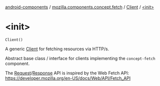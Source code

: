 [android-components](../../index.md) / [mozilla.components.concept.fetch](../index.md) / [Client](index.md) / [&lt;init&gt;](./-init-.md)

# &lt;init&gt;

`Client()`

A generic [Client](index.md) for fetching resources via HTTP/s.

Abstract base class / interface for clients implementing the `concept-fetch` component.

The [Request](../-request/index.md)/[Response](../-response/index.md) API is inspired by the Web Fetch API:
https://developer.mozilla.org/en-US/docs/Web/API/Fetch_API

